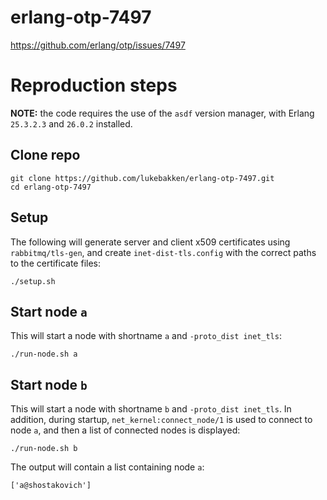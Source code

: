 # erlang-otp-7497

https://github.com/erlang/otp/issues/7497

# Reproduction steps

**NOTE:** the code requires the use of the `asdf` version manager, with Erlang `25.3.2.3` and `26.0.2` installed.

## Clone repo

```
git clone https://github.com/lukebakken/erlang-otp-7497.git
cd erlang-otp-7497
```

## Setup

The following will generate server and client x509 certificates using `rabbitmq/tls-gen`, and create `inet-dist-tls.config` with the correct paths to the certificate files:

```
./setup.sh
```

## Start node `a`

This will start a node with shortname `a` and `-proto_dist inet_tls`:

```
./run-node.sh a
```

## Start node `b`

This will start a node with shortname `b` and `-proto_dist inet_tls`. In addition, during startup, `net_kernel:connect_node/1` is used to connect to node `a`, and then a list of connected nodes is displayed:

```
./run-node.sh b
```

The output will contain a list containing node `a`:

```
['a@shostakovich']
```
